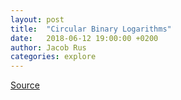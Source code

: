 ```yaml
---
layout: post
title:  "Circular Binary Logarithms"
date:   2018-06-12 19:00:00 +0200
author: Jacob Rus
categories: explore
---
```


<div id="visual"></div>

<script type="module">

  // NOTEBOOK CONFIGURATION
  import notebook from "https://api.observablehq.com/d/2b9357e36a084b6b.js";

  const target = document.querySelector("#visual");
  const renders = {
    thing_of_beauty: "div",
  };


  // BOILERPLATE
  import {Inspector, Runtime} from "https://unpkg.com/@observablehq/notebook-runtime@2?module";
  for (let i in renders) {
    let s = renders[i], a = s.match(/^\w+/);
    if (a) {
      renders[i] = document.createElement(a[0]);
      target.appendChild(renders[i]);
      if (a = s.match(/\.(\w+)$/))
        renders[i].className = a[1]; 
    }
    else
      renders[i] = document.querySelector(renders[i]);
  }
  Runtime.load(notebook, (variable) => {
    if (renders[variable.name]) {
      return new Inspector(renders[variable.name]);
    } else {
      // return true; // uncomment to run hidden cells
    }
  });
</script>


<style>
/* https://css-tricks.com/full-width-containers-limited-width-parents/ */
.fullwidth {
  width: 100vw;
  position: relative;
  left: 50%;
  right: 50%;
  margin-left: -50vw;
  margin-right: -50vw;
}
#display { min-height: 40vw }

.code {
	background: #eee;
	padding: 1em;
	font-family: monospace;
	white-space: pre;
}
</style>


[Source](https://observablehq.com/@jrus/circular-binary-logarithms)